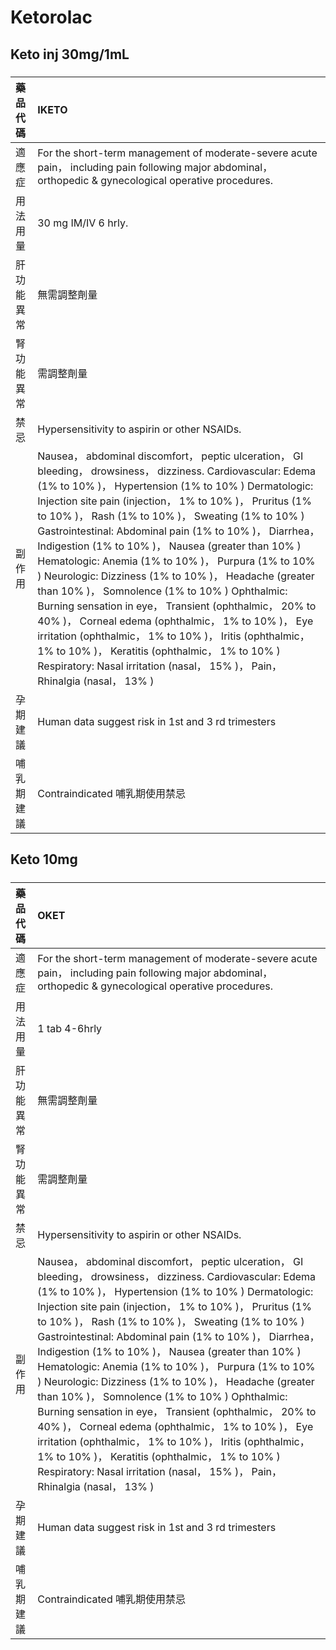 # Ketorolac

## Keto inj 30mg/1mL

##### 

| 藥品代碼   | IKETO                                                                                                                                                                                                                                                                                                                                                                                                                                                                                                                                                                                                                                                                                                                                                                                                                                                                                 |
|:-----------|:--------------------------------------------------------------------------------------------------------------------------------------------------------------------------------------------------------------------------------------------------------------------------------------------------------------------------------------------------------------------------------------------------------------------------------------------------------------------------------------------------------------------------------------------------------------------------------------------------------------------------------------------------------------------------------------------------------------------------------------------------------------------------------------------------------------------------------------------------------------------------------------|
| 適應症     | For the short-term management of moderate-severe acute pain， including pain following major abdominal， orthopedic & gynecological operative procedures.                                                                                                                                                                                                                                                                                                                                                                                                                                                                                                                                                                                                                                                                                                                             |
| 用法用量   | 30 mg IM/IV 6 hrly.                                                                                                                                                                                                                                                                                                                                                                                                                                                                                                                                                                                                                                                                                                                                                                                                                                                                   |
| 肝功能異常 | 無需調整劑量                                                                                                                                                                                                                                                                                                                                                                                                                                                                                                                                                                                                                                                                                                                                                                                                                                                                          |
| 腎功能異常 | 需調整劑量                                                                                                                                                                                                                                                                                                                                                                                                                                                                                                                                                                                                                                                                                                                                                                                                                                                                            |
| 禁忌       | Hypersensitivity to aspirin or other NSAIDs.                                                                                                                                                                                                                                                                                                                                                                                                                                                                                                                                                                                                                                                                                                                                                                                                                                          |
| 副作用     | Nausea， abdominal discomfort， peptic ulceration， GI bleeding， drowsiness， dizziness. Cardiovascular: Edema (1% to 10% )， Hypertension (1% to 10% ) Dermatologic: Injection site pain (injection， 1% to 10% )， Pruritus (1% to 10% )， Rash (1% to 10% )， Sweating (1% to 10% ) Gastrointestinal: Abdominal pain (1% to 10% )， Diarrhea， Indigestion (1% to 10% )， Nausea (greater than 10% ) Hematologic: Anemia (1% to 10% )， Purpura (1% to 10% ) Neurologic: Dizziness (1% to 10% )， Headache (greater than 10% )， Somnolence (1% to 10% ) Ophthalmic: Burning sensation in eye， Transient (ophthalmic， 20% to 40% )， Corneal edema (ophthalmic， 1% to 10% )， Eye irritation (ophthalmic， 1% to 10% )， Iritis (ophthalmic， 1% to 10% )， Keratitis (ophthalmic， 1% to 10% ) Respiratory: Nasal irritation (nasal， 15% )， Pain， Rhinalgia (nasal， 13% ) |
| 孕期建議   | Human data suggest risk in 1st and 3 rd trimesters                                                                                                                                                                                                                                                                                                                                                                                                                                                                                                                                                                                                                                                                                                                                                                                                                                    |
| 哺乳期建議 | Contraindicated 哺乳期使用禁忌                                                                                                                                                                                                                                                                                                                                                                                                                                                                                                                                                                                                                                                                                                                                                                                                                                                        |

## Keto 10mg

##### 

| 藥品代碼   | OKET                                                                                                                                                                                                                                                                                                                                                                                                                                                                                                                                                                                                                                                                                                                                                                                                                                                                                  |
|:-----------|:--------------------------------------------------------------------------------------------------------------------------------------------------------------------------------------------------------------------------------------------------------------------------------------------------------------------------------------------------------------------------------------------------------------------------------------------------------------------------------------------------------------------------------------------------------------------------------------------------------------------------------------------------------------------------------------------------------------------------------------------------------------------------------------------------------------------------------------------------------------------------------------|
| 適應症     | For the short-term management of moderate-severe acute pain， including pain following major abdominal， orthopedic & gynecological operative procedures.                                                                                                                                                                                                                                                                                                                                                                                                                                                                                                                                                                                                                                                                                                                             |
| 用法用量   | 1 tab 4-6hrly                                                                                                                                                                                                                                                                                                                                                                                                                                                                                                                                                                                                                                                                                                                                                                                                                                                                         |
| 肝功能異常 | 無需調整劑量                                                                                                                                                                                                                                                                                                                                                                                                                                                                                                                                                                                                                                                                                                                                                                                                                                                                          |
| 腎功能異常 | 需調整劑量                                                                                                                                                                                                                                                                                                                                                                                                                                                                                                                                                                                                                                                                                                                                                                                                                                                                            |
| 禁忌       | Hypersensitivity to aspirin or other NSAIDs.                                                                                                                                                                                                                                                                                                                                                                                                                                                                                                                                                                                                                                                                                                                                                                                                                                          |
| 副作用     | Nausea， abdominal discomfort， peptic ulceration， GI bleeding， drowsiness， dizziness. Cardiovascular: Edema (1% to 10% )， Hypertension (1% to 10% ) Dermatologic: Injection site pain (injection， 1% to 10% )， Pruritus (1% to 10% )， Rash (1% to 10% )， Sweating (1% to 10% ) Gastrointestinal: Abdominal pain (1% to 10% )， Diarrhea， Indigestion (1% to 10% )， Nausea (greater than 10% ) Hematologic: Anemia (1% to 10% )， Purpura (1% to 10% ) Neurologic: Dizziness (1% to 10% )， Headache (greater than 10% )， Somnolence (1% to 10% ) Ophthalmic: Burning sensation in eye， Transient (ophthalmic， 20% to 40% )， Corneal edema (ophthalmic， 1% to 10% )， Eye irritation (ophthalmic， 1% to 10% )， Iritis (ophthalmic， 1% to 10% )， Keratitis (ophthalmic， 1% to 10% ) Respiratory: Nasal irritation (nasal， 15% )， Pain， Rhinalgia (nasal， 13% ) |
| 孕期建議   | Human data suggest risk in 1st and 3 rd trimesters                                                                                                                                                                                                                                                                                                                                                                                                                                                                                                                                                                                                                                                                                                                                                                                                                                    |
| 哺乳期建議 | Contraindicated 哺乳期使用禁忌                                                                                                                                                                                                                                                                                                                                                                                                                                                                                                                                                                                                                                                                                                                                                                                                                                                        |

